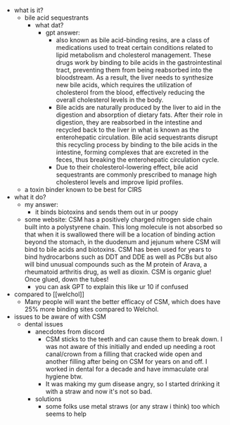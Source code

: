   * what is it?
    * bile acid sequestrants
      * what dat?
        * gpt answer:
          * also known as bile acid-binding resins, are a class of medications used to treat certain conditions related to lipid metabolism and cholesterol management. These drugs work by binding to bile acids in the gastrointestinal tract, preventing them from being reabsorbed into the bloodstream. As a result, the liver needs to synthesize new bile acids, which requires the utilization of cholesterol from the blood, effectively reducing the overall cholesterol levels in the body.
          * Bile acids are naturally produced by the liver to aid in the digestion and absorption of dietary fats. After their role in digestion, they are reabsorbed in the intestine and recycled back to the liver in what is known as the enterohepatic circulation. Bile acid sequestrants disrupt this recycling process by binding to the bile acids in the intestine, forming complexes that are excreted in the feces, thus breaking the enterohepatic circulation cycle.
          * Due to their cholesterol-lowering effect, bile acid sequestrants are commonly prescribed to manage high cholesterol levels and improve lipid profiles.
    * a toxin binder known to be best for CIRS
  * what it do?
    * my answer:
      * it binds biotoxins and sends them out in ur poopy
    * some website: CSM has a positively charged nitrogen side chain built into a polystyrene chain. This long molecule is not absorbed so that when it is swallowed there will be a location of binding action beyond the stomach, in the duodenum and jejunum where CSM will bind to bile acids and biotoxins. CSM has been used for years to bind hydrocarbons such as DDT and DDE as well as PCBs but also will bind unusual compounds such as the M protein of Arava, a rheumatoid arthritis drug, as well as dioxin. CSM is organic glue! Once glued, down the tubes!
      * you can ask GPT to explain this like ur 10 if confused
  * compared to [[welchol]]
    * Many people will want the better efficacy of CSM, which does have 25% more binding sites compared to Welchol.
  * issues to be aware of with CSM
    * dental issues
      * anecdotes from discord
        * CSM sticks to the teeth and can cause them to break down. I was not aware of this initially and ended up needing a root canal/crown from a filling that cracked wide open and another filling after being on CSM for years on and off. I worked in dental for a decade and have immaculate oral hygiene btw.
        * It was making my gum disease angry, so I started drinking it with a straw and now it's not so bad.
      * solutions
        * some folks use metal straws (or any straw i think) too which seems to help